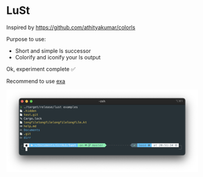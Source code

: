 # LuSt

Inspired by https://github.com/athityakumar/colorls 

Purpose to use:
- Short and simple ls successor
- Colorify and iconify your ls output

Ok, experiment complete ✅

Recommend to use [exa](https://github.com/ogham/exa)

![screenshot](https://github.com/slavskrit/lust/blob/master/screen.png?raw=true)
